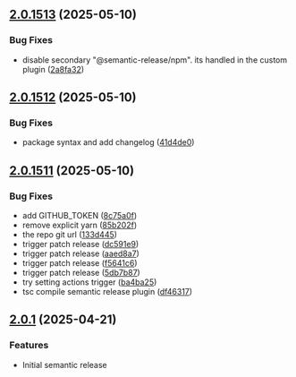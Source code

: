 ## [2.0.1513](https://github.com/eco/er-test/compare/v2.0.1512...v2.0.1513) (2025-05-10)


### Bug Fixes

* disable secondary "@semantic-release/npm". its handled in the custom plugin ([2a8fa32](https://github.com/eco/er-test/commit/2a8fa3286943b8e3938aaf311c91a1068453aa8a))

## [2.0.1512](https://github.com/eco/er-test/compare/v2.0.1511...v2.0.1512) (2025-05-10)


### Bug Fixes

* package syntax and add changelog ([41d4de0](https://github.com/eco/er-test/commit/41d4de0bb64234684d0b1dfd8b8359baa4c62966))

## [2.0.1511](https://github.com/eco/er-test/compare/vv2.0.1510...v2.0.1511) (2025-05-10)


### Bug Fixes

* add GITHUB_TOKEN ([8c75a0f](https://github.com/eco/er-test/commit/8c75a0f3283c0cede949bfe54b7931c90507ef87))
* remove explicit yarn ([85b202f](https://github.com/eco/er-test/commit/85b202f98fc8bf330ebf469eb0b178a2c573f1e3))
* the repo git url ([133d445](https://github.com/eco/er-test/commit/133d445f3a80d82c24a79517831619d13d42c748))
* trigger patch release ([dc591e9](https://github.com/eco/er-test/commit/dc591e90b20ab928cd332552a3ee27e72efda05c))
* trigger patch release ([aaed8a7](https://github.com/eco/er-test/commit/aaed8a71ccca9a6cf37eaa6c19840521c8a3a001))
* trigger patch release ([f5641c6](https://github.com/eco/er-test/commit/f5641c6ecf53d422606e5471e03e4d60d1cd9cd6))
* trigger patch release ([5db7b87](https://github.com/eco/er-test/commit/5db7b870ad85b71ae31776c5a89c762a46f369dd))
* try setting actions trigger ([ba4ba25](https://github.com/eco/er-test/commit/ba4ba25b4d77f1878be4f71cca59deef3388efac))
* tsc compile semantic release plugin ([df46317](https://github.com/eco/er-test/commit/df4631784dbb120dc30ac30ac036db19fa8df9a3))


## [2.0.1](https://github.com/eco/eco-routes-stoyan/compare/v1.1.1...v1.1.2) (2025-04-21)

### Features

- Initial semantic release
